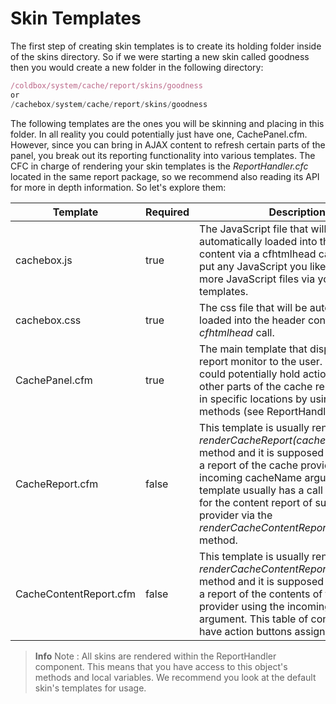 # Skin Templates

The first step of creating skin templates is to create its holding folder inside of the skins directory. So if we were starting a new skin called goodness then you would create a new folder in the following directory:

```javascript
/coldbox/system/cache/report/skins/goodness
or
/cachebox/system/cache/report/skins/goodness
```

The following templates are the ones you will be skinning and placing in this folder. In all reality you could potentially just have one, CachePanel.cfm. However, since you can bring in AJAX content to refresh certain parts of the panel, you break out its reporting functionality into various templates. The CFC in charge of rendering your skin templates is the *ReportHandler.cfc* located in the same report package, so we recommend also reading its API for more in depth information. So let's explore them:

|Template|Required|Description|
|--|--|--|
|cachebox.js|true|The JavaScript file that will be automatically loaded into the header content via a cfhtmlhead call. You can put any JavaScript you like here or load more JavaScript files via your skin templates.|
|cachebox.css|true|The css file that will be automatically loaded into the header content via a *cfhtmlhead* call.|
|CachePanel.cfm |true|The main template that displays the report monitor to the user. This skin could potentially hold action buttons and other parts of the cache report rendered in specific locations by using rendering methods (see ReportHandler section).|
|CacheReport.cfm |false|This template is usually rendered via the *renderCacheReport(cacheName)* method and it is supposed to render out a report of the cache provider using the incoming cacheName argument. This template usually has a call somewhere for the content report of such cache provider via the *renderCacheContentReport(cacheName)* method.|
|CacheContentReport.cfm |false|This template is usually rendered via the *renderCacheContentReport(cacheName)* method and it is supposed to render out a report of the contents of the cache provider using the incoming *cacheName* argument. This table of contents can also have action buttons assigned to them.|

> **Info** Note : All skins are rendered within the ReportHandler component. This means that you have access to this object's methods and local variables. We recommend you look at the default skin's templates for usage.

